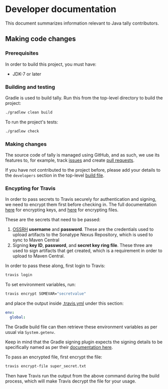 # Developer documentation

This document summarizes information relevant to Java tally contributors.

## Making code changes

### Prerequisites
In order to build this project, you must have:
- JDK-7 or later

### Building and testing
Gradle is used to build tally. Run this from the top-level directory to build the project:
```bash
./gradlew clean build
```

To run the project's tests:
```bash
./gradlew check
```

### Making changes
The source code of tally is managed using GitHub, and as such, we use its features to, for example,
track [issues](https://help.github.com/articles/about-issues/) and create
[pull requests](https://help.github.com/articles/creating-a-pull-request/). 

If you have not contributed to the project before, please add your details to the `developers`
section in the top-level [build file](build.gradle).

### Encypting for Travis
In order to pass secrets to Travis securely for authentication and signing, we need to encrypt them
first before checking in. The full documentation [here](https://docs.travis-ci.com/user/encryption-keys/)
for encrypting keys, and [here](https://docs.travis-ci.com/user/encrypting-files/) for encrypting files.

These are the secrets that need to be passed:
1. [OSSRH](http://central.sonatype.org/pages/ossrh-guide.html) **username** and **password**. These are
the credentials used to upload artifacts to the Sonatype Nexus Repository, which is used to sync to
Maven Central
1. Signing **key ID**, **password**, and **secret key ring file**. These three are used to sign
artifacts that get created, which is a requirement in order to upload to Maven Central.

In order to pass these along, first login to Travis:
```bash
travis login
```

To set environment variables, run:
```bash
travis encrypt SOMEVAR="secretvalue"
```
and place the output inside [.travis.yml](.travis.yml) under this section:
```yaml
env:
  global:
```
The Gradle build file can then retrieve these environment variables as per usual via `System.getenv`.

Keep in mind that the Gradle signing plugin expects the signing details to be specifically named as per
their [documentation here](https://docs.gradle.org/current/userguide/signing_plugin.html#sec:signatory_credentials). 

To pass an encrypted file, first encrypt the file:
```bash
travis encrypt-file super_secret.txt
```

Then have Travis run the output from the above command during the build process, which will make Travis
decrypt the file for your usage.
